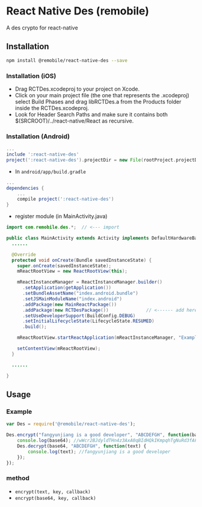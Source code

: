 # React Native Des (remobile)
A des crypto for react-native

## Installation
```sh
npm install @remobile/react-native-des --save
```
### Installation (iOS)
* Drag RCTDes.xcodeproj to your project on Xcode.
* Click on your main project file (the one that represents the .xcodeproj) select Build Phases and drag libRCTDes.a from the Products folder inside the RCTDes.xcodeproj.
* Look for Header Search Paths and make sure it contains both $(SRCROOT)/../react-native/React as recursive.

### Installation (Android)
```gradle
...
include ':react-native-des'
project(':react-native-des').projectDir = new File(rootProject.projectDir, '../node_modules/react-native-des/android/RCTDes')
```

* In `android/app/build.gradle`

```gradle
...
dependencies {
    ...
    compile project(':react-native-des')
}
```

* register module (in MainActivity.java)

```java
import com.remobile.des.*;  // <--- import

public class MainActivity extends Activity implements DefaultHardwareBackBtnHandler {
  ......

  @Override
  protected void onCreate(Bundle savedInstanceState) {
    super.onCreate(savedInstanceState);
    mReactRootView = new ReactRootView(this);

    mReactInstanceManager = ReactInstanceManager.builder()
      .setApplication(getApplication())
      .setBundleAssetName("index.android.bundle")
      .setJSMainModuleName("index.android")
      .addPackage(new MainReactPackage())
      .addPackage(new RCTDesPackage())              // <------ add here
      .setUseDeveloperSupport(BuildConfig.DEBUG)
      .setInitialLifecycleState(LifecycleState.RESUMED)
      .build();

    mReactRootView.startReactApplication(mReactInstanceManager, "ExampleRN", null);

    setContentView(mReactRootView);
  }

  ......

}
```

## Usage

### Example
```js
var Des = require('@remobile/react-native-des');

Des.encrypt("fangyunjiang is a good developer", "ABCDEFGH", function(base64) {
    console.log(base64); //wWcr2BJdyldTHn4z3AxA0qBIdHQkIKmpqhTgNuRd3fAFXzvIO5347g==
    Des.decrypt(base64, "ABCDEFGH", function(text) {
        console.log(text); //fangyunjiang is a good developer
    });
});
```

### method
- `encrypt(text, key, callback)`
- `encrypt(base64, key, callback)`

